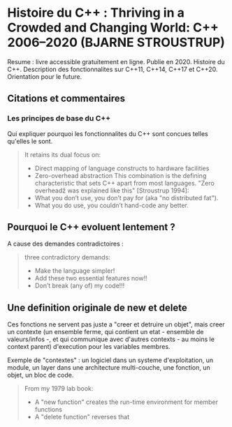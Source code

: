 
# Histoire du C++ : Thriving in a Crowded and Changing World: C++ 2006–2020 (BJARNE STROUSTRUP)

Resume : livre accessible gratuitement en ligne. Publie en 2020. Histoire du C++. Description des fonctionnalites sur C++11, C++14,
C++17 et C++20. Orientation pour le future.

## Citations et commentaires

### Les principes de base du C++

Qui expliquer pourquoi les fonctionnalites du C++ sont concues telles qu'elles le sont.

> It retains its dual focus on:
> - Direct mapping of language constructs to hardware facilities
> - Zero-overhead abstraction
> This combination is the defining characteristic that sets C++ apart from most languages. "Zero overheadž was explained like this" [Stroustrup 1994]:
> - What you don’t use, you don’t pay for (aka "no distributed fat").
> - What you do use, you couldn’t hand-code any better.

## Pourquoi le C++ evoluent lentement ?

A cause des demandes contradictoires :

> three contradictory demands:
> - Make the language simpler!
> - Add these two essential features now!!
> - Don’t break (any of) my code!!!

## Une definition originale de new et delete

Ces fonctions ne servent pas juste a "creer et detruire un objet", mais creer un contexte (un ensemble ferme, qui contient un etat - ensemble
de valeurs/infos -, et qui communique avec d'autres contexts - au moins le context parent) d'execution pour les variables membres.

Exemple de "contextes" : un logiciel dans un systeme d'exploitation, un module, un layer dans une architecture multi-couche, 
une fonction, un objet, un bloc de code.

> From my 1979 lab book:
> - A "new function" creates the run-time environment for member functions
> - A "delete function" reverses that
